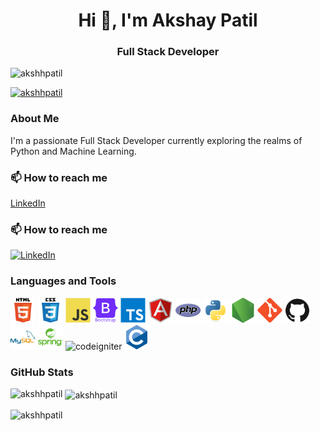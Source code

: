 <h1 align="center">Hi 👋, I'm Akshay Patil</h1>
<h3 align="center">Full Stack Developer</h3>

<p align="left"> <img src="https://komarev.com/ghpvc/?username=akshhpatil&label=Profile%20views&color=0e75b6&style=flat" alt="akshhpatil" /> </p>

<p align="left"> <a href="https://github.com/ryo-ma/github-profile-trophy"><img src="https://github-profile-trophy.vercel.app/?username=akshhpatil" alt="akshhpatil" /></a> </p>

### About Me
I'm a passionate Full Stack Developer currently exploring the realms of Python and Machine Learning.

### 📫 How to reach me
<a href="https://www.linkedin.com/in/akshaypatil30/" target="_blank" rel="noopener noreferrer">LinkedIn</a>

### 📫 How to reach me

[![LinkedIn](https://github.com/your-username/your-repo-name/blob/main/linkedin_logo.png)](https://www.linkedin.com/in/akshaypatil30/)



### Languages and Tools
<p align="left">
  <img src="https://raw.githubusercontent.com/devicons/devicon/master/icons/html5/html5-original-wordmark.svg" alt="html5" width="40" height="40"/>
  <img src="https://raw.githubusercontent.com/devicons/devicon/master/icons/css3/css3-original-wordmark.svg" alt="css3" width="40" height="40"/>
  <img src="https://raw.githubusercontent.com/devicons/devicon/master/icons/javascript/javascript-original.svg" alt="javascript" width="40" height="40"/>
  <img src="https://raw.githubusercontent.com/devicons/devicon/master/icons/bootstrap/bootstrap-plain-wordmark.svg" alt="bootstrap" width="40" height="40"/>
  <img src="https://raw.githubusercontent.com/devicons/devicon/master/icons/typescript/typescript-original.svg" alt="typescript" width="40" height="40"/>
  <img src="https://raw.githubusercontent.com/devicons/devicon/master/icons/angularjs/angularjs-original.svg" alt="angular" width="40" height="40"/>
  <img src="https://raw.githubusercontent.com/devicons/devicon/master/icons/php/php-original.svg" alt="php" width="40" height="40"/>
  <img src="https://raw.githubusercontent.com/devicons/devicon/master/icons/python/python-original.svg" alt="python" width="40" height="40"/>
  <img src="https://raw.githubusercontent.com/devicons/devicon/master/icons/nodejs/nodejs-original.svg" alt="nodejs" width="40" height="40"/>
  <img src="https://raw.githubusercontent.com/devicons/devicon/master/icons/git/git-original.svg" alt="git" width="40" height="40"/>
  <img src="https://raw.githubusercontent.com/devicons/devicon/master/icons/github/github-original.svg" alt="github" width="40" height="40"/>
  <img src="https://raw.githubusercontent.com/devicons/devicon/master/icons/mysql/mysql-original-wordmark.svg" alt="mysql" width="40" height="40"/>
  <img src="https://raw.githubusercontent.com/devicons/devicon/master/icons/spring/spring-original-wordmark.svg" alt="spring boot" width="40" height="40"/>
  <img src="https://cdn.worldvectorlogo.com/logos/codeigniter.svg" alt="codeigniter" width="40" height="40"/>
  <img src="https://raw.githubusercontent.com/devicons/devicon/master/icons/c/c-original.svg" alt="c" width="40" height="40"/>
 </p>

### GitHub Stats
<p>
  <img align="left" src="https://github-readme-stats.vercel.app/api/top-langs?username=akshhpatil&show_icons=true&locale=en&layout=compact" alt="akshhpatil" />
</p>
<p>&nbsp;<img align="center" src="https://github-readme-stats.vercel.app/api?username=akshhpatil&show_icons=true&locale=en" alt="akshhpatil" /></p>
<p><img align="center" src="https://github-readme-streak-stats.herokuapp.com/?user=akshhpatil&" alt="akshhpatil" /></p>

